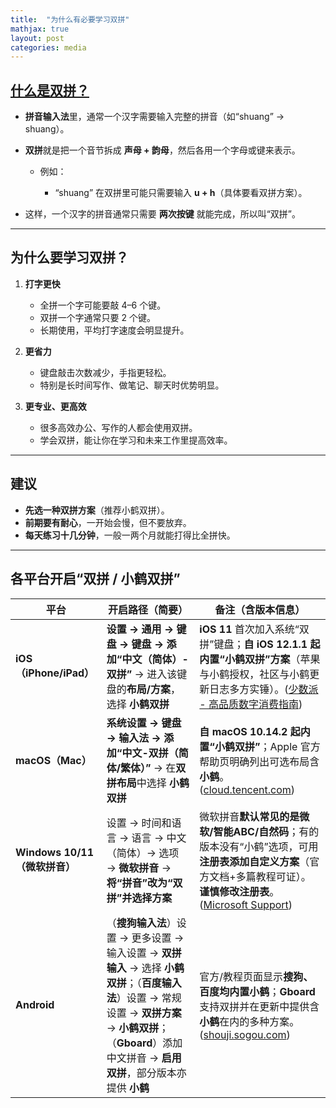 ```yaml
---
title:  "为什么有必要学习双拼"
mathjax: true
layout: post
categories: media
---
```


## [什么是双拼？](https://api.ihint.me/shuang/)

* **拼音输入法**里，通常一个汉字需要输入完整的拼音（如“shuang” → shuang）。
* **双拼**就是把一个音节拆成 **声母 + 韵母**，然后各用一个字母或键来表示。

  * 例如：

    * “shuang” 在双拼里可能只需要输入 **u + h**（具体要看双拼方案）。
* 这样，一个汉字的拼音通常只需要 **两次按键** 就能完成，所以叫“双拼”。

---

## 为什么要学习双拼？

1. **打字更快**

   * 全拼一个字可能要敲 4–6 个键。
   * 双拼一个字通常只要 2 个键。
   * 长期使用，平均打字速度会明显提升。

2. **更省力**

   * 键盘敲击次数减少，手指更轻松。
   * 特别是长时间写作、做笔记、聊天时优势明显。

3. **更专业、更高效**

   * 很多高效办公、写作的人都会使用双拼。
   * 学会双拼，能让你在学习和未来工作里提高效率。

---

## 建议

* **先选一种双拼方案**（推荐小鹤双拼）。
* **前期要有耐心**，一开始会慢，但不要放弃。
* **每天练习十几分钟**，一般一两个月就能打得比全拼快。

---

## 各平台开启“双拼 / 小鹤双拼”

| 平台                      | 开启路径（简要）                                                                                                                                     | 备注（含版本信息）                                                                                                  |
| ----------------------- | -------------------------------------------------------------------------------------------------------------------------------------------- | ---------------------------------------------------------------------------------------------------------- |
| **iOS（iPhone/iPad）**    | **设置 → 通用 → 键盘 → 键盘 → 添加“中文（简体）- 双拼”** → 进入该键盘的**布局/方案**，选择 **小鹤双拼**                                                                         | **iOS 11** 首次加入系统“双拼”键盘；**自 iOS 12.1.1 起内置“小鹤双拼”方案**（苹果与小鹤授权，社区与小鹤更新日志多方实锤）。([少数派 - 高品质数字消费指南][1])         |
| **macOS（Mac）**          | **系统设置 → 键盘 → 输入法 → 添加“中文-双拼（简体/繁体）”** → 在**双拼布局**中选择 **小鹤双拼**                                                                               | **自 macOS 10.14.2 起内置“小鹤双拼”**；Apple 官方帮助页明确列出可选布局含**小鹤**。([cloud.tencent.com][2])                          |
| **Windows 10/11（微软拼音）** | 设置 → 时间和语言 → 语言 → 中文（简体）→ 选项 → **微软拼音** → **将“拼音”改为“双拼”并选择方案**                                                                               | 微软拼音**默认常见的是微软/智能ABC/自然码**；有的版本没有“小鹤”选项，可用**注册表添加自定义方案**（官方文档+多篇教程可证）。**谨慎修改注册表**。([Microsoft Support][3]) |
| **Android**             | （**搜狗输入法**）设置 → 更多设置 → 输入设置 → **双拼输入** → 选择 **小鹤双拼**；（**百度输入法**）设置 → 常规设置 → **双拼方案** → **小鹤双拼**；（**Gboard**）添加中文拼音 → **启用双拼**，部分版本亦提供 **小鹤** | 官方/教程页面显示**搜狗、百度均内置小鹤**；**Gboard**支持双拼并在更新中提供含**小鹤**在内的多种方案。([shouji.sogou.com][4])                        |

[1]: https://sspai.com/post/40432?utm_source=chatgpt.com "iOS 11 终于支持双拼了，快来学习一下这个更高效的输入法"
[2]: https://cloud.tencent.com/developer/article/1649812?utm_source=chatgpt.com "小鹤双拼入门指北（2）"
[3]: https://support.microsoft.com/en-us/windows/microsoft-simplified-chinese-ime-9b962a3b-2fa4-4f37-811c-b1886320dd72?utm_source=chatgpt.com "Microsoft Simplified Chinese IME"
[4]: https://shouji.sogou.com/wap/feedback/faqdetail?click_fr=3&id=2000137&platform=Android&utm_source=chatgpt.com "双拼如何开启或关闭/双拼使用说明"

